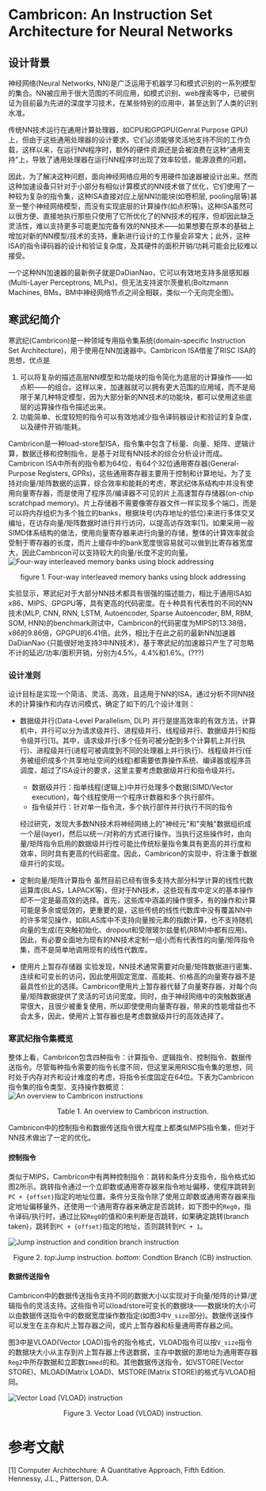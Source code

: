 # Cambricon: An Instruction Set Architecture for Neural Networks

## 设计背景

神经网络(Neural Networks, NN)是广泛运用于机器学习和模式识别的一系列模型的集合。NN被应用于很大范围的不同应用，如模式识别、web搜索等中，已被例证为目前最为先进的深度学习技术，在某些特别的应用中，甚至达到了人类的识别水准。

传统NN技术运行在通用计算处理器，如CPU和GPGPU(Genral Purpose GPU)上，但由于这些通用处理器的设计要求，它们必须能够灵活地支持不同的工作负载，这样以来，在运行NN程序时，额外的硬件资源还是会被浪费在这种“通用支持”上，导致了通用处理器在运行NN程序时出现了效率较低，能源浪费的问题。

因此，为了解决这种问题，面向神经网络应用的专用硬件加速器被设计出来。然而这种加速设备只针对于小部分有相似计算模式的NN技术做了优化，它们使用了一种较为复杂的指令集，这种ISA直接对应上层NN功能块(如卷积层, pooling层等)甚至一整个神经网络模型，而没有实现底层的计算操作(如点积等)。这种ISA虽然可以很方便、直接地执行那些只使用了它所优化了的NN技术的程序，但却因此缺乏灵活性，难以支持更多可能更加完备有效的NN技术——如果想要在原本的基础上增加对新的NN模型/技术的支持，重新进行设计的工作量会非常大；此外，这种ISA的指令译码器的设计和验证复杂度，及其硬件的面积开销/功耗可能会比较难以接受。

一个这种NN加速器的最新例子就是DaDianNao，它可以有效地支持多层感知器(Multi-Layer Perceptrons, MLPs)，但无法支持波尔茨曼机(Boltzmann Machines, BMs，BM中神经网络节点之间全相联，类似一个无向完全图)。

## 寒武纪简介

寒武纪(Cambricon)是一种领域专用指令集系统(domain-specific Instruction Set Architecture)，用于使用在NN加速器中。Cambricon ISA借鉴了RISC ISA的思想，优点是
1. 可以将复杂的描述高层NN模型和功能块的指令简化为底层的计算操作——如点积——的组合。这样以来，加速器就可以拥有更大范围的应用域，而不是局限于某几种特定模型，因为大部分新的NN技术的功能块，都可以使用这些底层的运算操作指令描述出来。
2. 功能简单、长度较短的指令可以有效地减少指令译码器设计和验证的复杂度，以及硬件开销/能耗。

Cambricon是一种load-store型ISA，指令集中包含了标量、向量、矩阵、逻辑计算，数据迁移和控制指令，是基于对现有NN技术的综合分析设计而成。Cambricon ISA中所有的指令都为64位，有64个32位通用寄存器(General-Purpose Registers, GPRs)，这些通用寄存器主要用于控制和计算地址。为了支持对向量/矩阵数据的运算，综合效率和能耗的考虑，寒武纪体系结构中并没有使用向量寄存器，而是使用了程序员/编译器不可见的片上高速暂存存储器(on-chip scratchpad memory)。片上存储器不需要像寄存器文件一样实现多个端口，而是可以将内存组织为多个独立的banks，根据块号(内存地址的低位)来进行多体交叉编址，在访存向量/矩阵数据时进行并行访问，以提高访存效率[1]。如果采用一般SIMD体系结构的做法，使用向量寄存器来进行向量的存储，整体的计算效率就会受制于寄存器的长度，而片上缓存中的bank宽度很容易就可以做到比寄存器宽度大，因此Cambricon可以支持较大的向量/长度不定的向量。
![Four-way interleaved memory banks using block addressing](https://github.com/wwqqqqq/2018s-final-projects/raw/master/figures/1.png)
<center>figure 1. Four-way interleaved memory banks using block addressing</center>




实验显示，寒武纪对于大部分NN技术都具有很强的描述能力，相比于通用ISA如x86、MIPS、GPGPU等，具有更高的代码密度。在十种具有代表性的不同的NN技术(MLP, CNN, RNN, LSTM, Autoencoder, Sparse Autoencoder, BM, RBM, SOM, HNN)的benchmark测试中，Cambricon的代码密度为MIPS的13.38倍，x86的9.86倍，GPGPU的6.41倍。此外，相比于在此之前的最新NN加速器DaDianNao (只能很好地支持3中NN技术)，基于寒武纪的加速器只产生了可忽略不计的延迟/功率/面积开销，分别为4.5%，4.4%和1.6%。(???)

### 设计准则
设计目标是实现一个简洁、灵活、高效，且适用于NN的ISA，通过分析不同NN技术的计算操作和内存访问模式，确定了如下的几个设计准则：
* 数据级并行(Data-Level Parallelism, DLP)
    并行是提高效率的有效方法，计算机中，并行可以分为请求级并行、进程级并行、线程级并行、数据级并行和指令级并行[1]。其中，请求级并行(多个任务可被分配到多个计算机上并行执行)、进程级并行(进程可被调度到不同的处理器上并行执行)、线程级并行(任务被组织成多个共享地址空间的线程)都需要依靠操作系统、编译器或程序员调度，超过了ISA设计的要求，这里主要考虑数据级并行和指令级并行。
    * 数据级并行：指单线程(逻辑上)中并行处理多个数据(SIMD/Vector execution)，每个线程使用一个程序计数器和多个执行部件。
    * 指令级并行：针对单一指令流，多个执行部件并行执行不同的指令

    经过研究，发现大多数NN技术将神经网络上的"神经元"和"突触"数据组织成一个层(layer)，然后以统一/对称的方式进行操作。当执行这些操作时，由向量/矩阵指令启用的数据级并行性可能比传统标量指令集具有更高的并行度和效率，同时具有更高的代码密度。因此，Cambricon的实现中，将注重于数据级并行的实现。
* 定制向量/矩阵计算指令
    虽然目前已经有很多支持大部分科学计算的线性代数运算库(BLAS，LAPACK等)，但对于NN技术，这些现有库中定义的基本操作却不一定是最高效的选择。首先，这些库中涵盖的操作很多，有的操作和计算可能是多余或低效的，更重要的是，这些传统的线性代数库中没有覆盖NN中的许多常见操作，如BLAS库中不支持向量按元素的指数计算，也不支持随机向量的生成(在突触初始化、dropout和受限玻尔兹曼机(RBM)中都有应用)。因此，有必要全面地为现有的NN技术定制一组小而有代表性的向量/矩阵指令集，而不是简单地调用现有的线性代数库。
* 使用片上暂存存储器
    实验发现，NN技术通常需要对向量/矩阵数据进行密集、连续和可变长的访问，因此使用固定宽度、高能耗、价格高的向量寄存器不是最具性价比的选择。Cambricon使用片上暂存器代替了向量寄存器，对每个向量/矩阵数据提供了灵活的可访问宽度。同时，由于神经网络中的突触数据通常很大，且很少被重复使用，所以即使使用向量寄存器，带来的性能增益也不会太多，因此，使用片上暂存器也是考虑数据级并行的高效选择了。

### 寒武纪指令集概览
整体上看，Cambricon包含四种指令：计算指令、逻辑指令、控制指令、数据传送指令。尽管每种指令需要的指令长度不同，但这里采用RISC指令集的思想，同时处于内存对齐和设计难度的考虑，将指令长度固定在64位。下表为Cambricon指令集的指令类型、支持操作数概览：
![An overview to Cambricon instructions](https://github.com/wwqqqqq/2018s-final-projects/raw/master/figures/2.png)
<center>Table 1. An overview to Cambricon instruction.</center>

Cambricon中的控制指令和数据传送指令很大程度上都类似MIPS指令集，但对于NN技术做出了一定的优化。

#### 控制指令
类似于MIPS，Cambricon中有两种控制指令：跳转和条件分支指令，指令格式如图2所示。跳转指令通过一个立即数或通用寄存器来指令地址偏移，使程序跳转到`PC + {offset}`指定的地址位置。条件分支指令除了使用立即数或通用寄存器来指定地址偏移量外，还使用一个通用寄存器来确定是否跳转，如下图中的`Reg0`，指令译码/执行时，通过比较`Reg0`的值和0来判断是否跳转，如果确定跳转(branch taken)，跳转到`PC + {offset}`指定的地址，否则跳转到`PC + 1`。

![Jump instruction and condition branch instruction](https://github.com/wwqqqqq/2018s-final-projects/raw/master/figures/3.png)
<center>Figure 2. <I>top</I>:Jump instruction. <I>bottom</I>: Condtion Branch (CB) instruction.</center>

#### 数据传送指令
Cambricon中的数据传送指令支持不同的数据大小以实现对于向量/矩阵的计算/逻辑指令的灵活支持。这些指令可以load/store可变长的数据块——数据块的大小可以由数据传送指令中的数据宽度操作数指定(如图3中`V_size`部分)。数据传送操作可以发生在主存和片上暂存器之间，或片上暂存器和标量通用寄存器之间。

图3中是VLOAD(Vector LOAD)指令的指令格式，VLOAD指令可以按`V_size`指令的数据块大小从主存到片上暂存器上传送数据，主存中数据的源地址为通用寄存器`Reg2`中所存数据和立即数`Immed`的和。其他数据传送指令，如VSTORE(Vector STORE)、MLOAD(Matrix LOAD)、MSTORE(Matrix STORE)的格式与VLOAD相同。

![Vector Load (VLOAD) instruction](https://github.com/wwqqqqq/2018s-final-projects/raw/master/figures/4.png)
<center>Figure 3. Vector Load (VLOAD) instruction.</center>


# 参考文献
[1] Computer Architechture: A Quantitative Approach, Fifth Edition. Hennessy, J.L., Patterson, D.A. 
